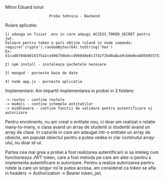 Mitroi Eduard Ionut
  
                        Proba tehnica - Backend
                        
Rulare aplicatie:

    1) adauga un fisier .env in care adaugi ACCESS_TOKEN_SECRET pentru jwt.
    Valoare pentru token o poti obtine ruland in node comanda:
    require('crypto').randomBytes(64).toString('hex')
    Ex: 41cad8704b4014375a2ce496756bdccd968d8e8c3742f2b40a8aa9cb8e0eab05b9557513b0c80fd46894719887eb1b55d46caecf2a3f7ee27162954a020cfa57

    2) npm install - instaleaza pachetele necesare
    
    3) mongod - porneste baza de date
    
    4) node app.js - porneste aplicatia
  
Implementare:
  Am impartit implementarea in probei in 3 foldere:
  
    -> routes - contine routele
    -> models - contine schemele entitatilor
    -> middleware - contine functii de validare pentru autentificare si autorizare
  
  Pentru enrolments, nu am creat o entitate nou, ci doar am realizat o relatie 
  many-to-many, o clasa avand un array de studenti si studentii avand un array de
  clase. In cazurile in care am adaugat intr-o entitate un array de obiecte, am 
  populat obiectul pentru a putea vedea in clar continutul array-ului, nu doar id-ul.
  
  Partea cea mai grea a probei a fost realizarea autentificarii si sa inteleg cum
  functioneaza JWT token, care a fost metoda pe care am ales-o pentru a implementa
  autentificare si autorizare. Pentru a realiza autorizarea pentru rutele la care
  un singur rol le putea accesa, am considerat ca token se afla in headers ->
  Authorization -> Bearer token_jwt.

 
 
